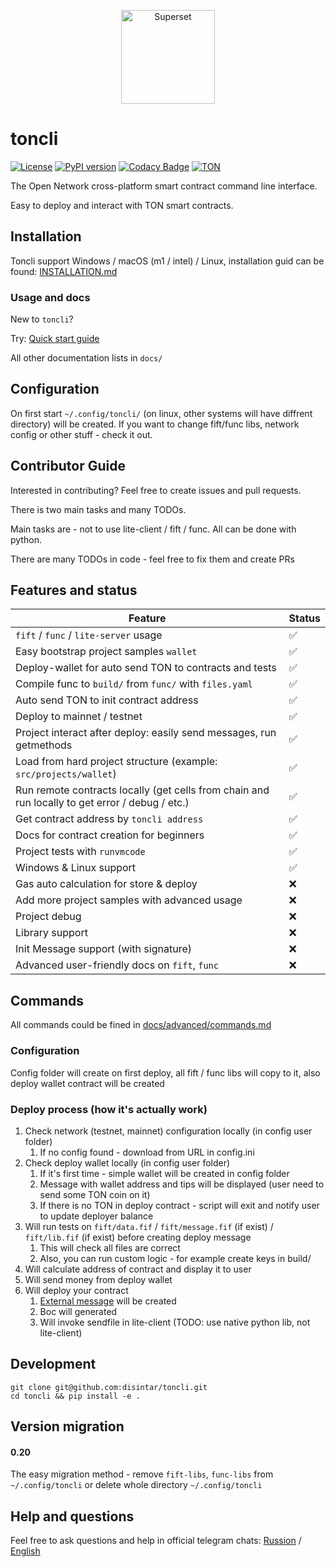 <p align="center">
   <a href="https://disintar.io/">
       <img
        src="https://raw.githubusercontent.com/disintar/toncli/master/docs/images/logo.png"
        alt="Superset"
        height="150"
      />
   </a>
</p>

# toncli

[![License](https://img.shields.io/badge/License-Apache%202.0-blue.svg)](https://opensource.org/licenses/Apache-2.0)
[![PyPI version](https://badge.fury.io/py/toncli.svg)](https://github.com/disintar/toncli)
[![Codacy Badge](https://app.codacy.com/project/badge/Grade/8f4acbbba3a743f992062c377c48c675)](https://www.codacy.com/gh/disintar/toncli/dashboard?utm_source=github.com&amp;utm_medium=referral&amp;utm_content=disintar/toncli&amp;utm_campaign=Badge_Grade)
[![TON](https://img.shields.io/badge/%F0%9F%92%8E-TON-green)](https://ton.org)

The Open Network cross-platform smart contract command line interface. 

Easy to deploy and interact with TON smart contracts.

## Installation

Toncli support Windows / macOS (m1 / intel) / Linux, installation guid can be found: [INSTALLATION.md](/INSTALLATION.md)

### Usage and docs
New to `toncli`?

Try: [Quick start guide](/docs/quick_starat_guide.md)

All other documentation lists in `docs/`

## Configuration

On first start `~/.config/toncli/` (on linux, other systems will have diffrent directory) will be created. If you want to change fift/func libs, network config or other stuff - check it out.

## Contributor Guide

Interested in contributing? Feel free to create issues and pull requests.

There is two main tasks and many TODOs.

Main tasks are - not to use lite-client / fift / func. All can be done with python.

There are many TODOs in code - feel free to fix them and create PRs

## Features and status

| Feature                                                                                         | Status |
|-------------------------------------------------------------------------------------------------|-----|
| `fift` / `func` / `lite-server` usage                                                           | ✅   |
| Easy bootstrap project samples `wallet`                                                         | ✅   |
| Deploy-wallet for auto send TON to contracts and tests                                          | ✅   |
| Compile func to `build/` from `func/` with `files.yaml`                                         | ✅   |
| Auto send TON to init contract address                                                          | ✅   |
| Deploy to mainnet / testnet                                                                     | ✅   |
| Project interact after deploy: easily send messages, run getmethods                             | ✅   |
| Load from hard project structure (example: `src/projects/wallet`)                               | ✅   |
| Run remote contracts locally (get cells from chain and run locally to get error / debug / etc.) | ✅   |
| Get contract address by `toncli address`                                                        | ✅    |
| Docs for contract creation for beginners                                                        | ✅    |
| Project tests with `runvmcode`                                                                  | ✅    |
| Windows & Linux support                                                                         | ✅    |
| Gas auto calculation for store & deploy                                                         | ❌   |
| Add more project samples with advanced usage                                                    | ❌   |
| Project debug                                                                                   | ❌   |
| Library support                                                                                 | ❌   |
| Init Message support  (with signature)                                                          | ❌   |
| Advanced user-friendly docs on `fift`, `func`                                                   | ❌   |

## Commands

All commands could be fined in [docs/advanced/commands.md](/docs/advanced/commands.md)

### Configuration

Config folder will create on first deploy, all fift / func libs will copy to it, also deploy wallet contract will be
created

### Deploy process (how it's actually work)

1. Check network (testnet, mainnet) configuration locally (in config user folder)
    1. If no config found - download from URL in config.ini
2. Check deploy wallet locally (in config user folder)
    1. If it's first time - simple wallet will be created in config folder
    2. Message with wallet address and tips will be displayed (user need to send some TON coin on it)
    3. If there is no TON in deploy contract - script will exit and notify user to update deployer balance
3. Will run tests on `fift/data.fif` / `fift/message.fif` (if exist) / `fift/lib.fif` (if exist)  before creating deploy
   message
    1. This will check all files are correct
    2. Also, you can run custom logic - for example create keys in build/
4. Will calculate address of contract and display it to user
5. Will send money from deploy wallet
6. Will deploy your contract
    1. [External message](https://gist.github.com/tvorogme/fdb174ac0740b6a52d1dbdf85f4ddc63#file-generate-fif-L113) will
       be created
    2. Boc will generated
    3. Will invoke sendfile in lite-client (TODO: use native python lib, not lite-client)

## Development

```
git clone git@github.com:disintar/toncli.git
cd toncli && pip install -e .
```

## Version migration

#### 0.20

The easy migration method - remove `fift-libs`, `func-libs` from `~/.config/toncli` or delete whole directory `~/.config/toncli`


## Help and questions

Feel free to ask questions and help in official telegram chats: [Russion](https://t.me/tondev) / [English](https://t.me/tondev_eng)